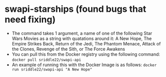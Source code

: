 # swapi-starships (found bugs that need fixing)
- The command takes 1 argument, a name of one of the following Star Wars Movies as a string with quatations around it: A New Hope, The Empire Strikes Back, Return of the Jedi, The Phantom Menace, Attack of the Clones, Revenge of the Sith, or The Force Awakens
- You can pull this from the Docker registry using the following command: `docker pull sriddle22/swapi-api`
- An example of running this with the Docker Image is as follows: `docker run sriddle22/swapi-api "A New Hope"`
